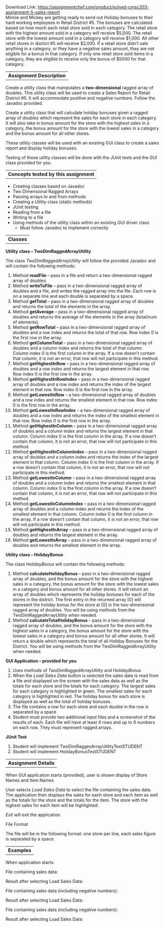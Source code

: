 Download Link: https://assignmentchef.com/product/solved-cmsc203-assignment-5-sales-report
<br>
Minnie and Mickey are getting ready to send out Holiday bonuses to their hard working employees in Retail District #5. The bonuses are calculated based on how much each retail store sold in each category. The retail store with the highest amount sold in a category will receive $5,000. The retail store with the lowest amount sold in a category will receive $1,000. All other retail stores in district #5 will receive $2,000. If a retail store didn’t sale anything in a category, or they have a negative sales amount, they are not eligible for a bonus in that category. If only one retail store sold items in a category, they are eligible to receive only the bonus of $5000 for that category.

<table width="100%">

 <tbody>

  <tr>

   <td><strong>Assignment Description</strong></td>

  </tr>

 </tbody>

</table>




Create a utility class that manipulates a <strong>two-dimensional</strong> ragged array of doubles. This utility class will be used to create a Sales Report for Retail District #5. It will accommodate positive and negative numbers. Follow the Javadoc provided.

Create a utility class that will calculate holiday bonuses given a ragged array of doubles which represent the sales for each store in each category. It will also take in bonus amount for the store with the highest sales in a category, the bonus amount for the store with the lowest sales in a category and the bonus amount for all other stores.

These utility classes will be used with an existing GUI class to create a sales report and display holiday bonuses.

Testing of these utility classes will be done with the JUnit tests and the GUI class provided for you.

<table width="100%">

 <tbody>

  <tr>

   <td><strong>Concepts tested by this assignment</strong></td>

  </tr>

 </tbody>

</table>
















<ul>

 <li>Creating classes based on Javadoc</li>

 <li>Two Dimensional Ragged Arrays</li>

 <li>Passing arrays to and from methods</li>

 <li>Creating a Utility class (static methods)</li>

 <li>JUnit testing</li>

 <li>Reading from a file</li>

 <li>Writing to a file</li>

 <li>Using methods of the utility class within an existing GUI driver class

  <ul>

   <li>Must follow Javadoc to implement correctly</li>

  </ul></li>

</ul>










<table width="100%">

 <tbody>

  <tr>

   <td><strong>Classes</strong></td>

  </tr>

 </tbody>

</table>




<strong> </strong>




<strong>Utility class </strong><strong>– TwoDimRaggedArrayUtility</strong>

The class <em>TwoDimRaggedArrayUtility</em> will follow the provided Javadoc and will contain the following methods:

<ol>

 <li>Method <strong>readFile </strong>– pass in a file and return a two-dimensional ragged array of doubles</li>

 <li>Method <strong>writeToFile</strong> – pass in a two-dimensional ragged array of doubles and a file, and writes the ragged array into the file. Each row is on a separate line and each double is separated by a space.</li>

 <li>Method <strong>getTotal</strong> – pass in a two-dimensional ragged array of doubles and returns the total of the elements in the array.</li>

 <li>Method <strong>getAverage</strong> – pass in a two-dimensional ragged array of doubles and returns the average of the elements in the array (total/num of elements).</li>

 <li>Method <strong>getRowTotal</strong> – pass in a two-dimensional ragged array of doubles and a row index and returns the total of that row. Row index 0 is the first row in the array.</li>

 <li>Method <strong>getColumnTotal</strong> – pass in a two-dimensional ragged array of doubles and a column index and returns the total of that column. Column index 0 is the first column in the array. If a row doesn’t contain that column, it is not an error, that row will not participate in this method.</li>

 <li>Method <strong>getHighestInRow</strong> – pass in a two-dimensional ragged array of doubles and a row index and returns the largest element in that row. Row index 0 is the first row in the array.</li>

 <li>Method <strong>getHighestInRowIndex</strong> – pass in a two-dimensional ragged array of doubles and a row index and returns the index of the largest element in that row. Row index 0 is the first row in the array.</li>

 <li>Method <strong>getLowestInRow</strong> – a two-dimensional ragged array of doubles and a row index and returns the smallest element in that row. Row index 0 is the first row in the array.</li>

 <li>Method <strong>getLowestInRowIndex</strong> – a two-dimensional ragged array of doubles and a row index and returns the index of the smallest element in that row. Row index 0 is the first row in the array.</li>

 <li>Method <strong>getHighestInColumn</strong> – pass in a two-dimensional ragged array of doubles and a column index and returns the largest element in that column. Column index 0 is the first column in the array. If a row doesn’t contain that column, it is not an error, that row will not participate in this method.</li>

 <li>Method <strong>getHighestInColumnIndex</strong> – pass in a two-dimensional ragged array of doubles and a column index and returns the index of the largest element in that column. Column index 0 is the first column in the array. If a row doesn’t contain that column, it is not an error, that row will not participate in this method.</li>

 <li>Method <strong>getLowestInColumn</strong> – pass in a two-dimensional ragged array of doubles and a column index and returns the smallest element in that column. Column index 0 is the first column in the array. If a row doesn’t contain that column, it is not an error, that row will not participate in this method.</li>

 <li>Method <strong>getLowestInColumnIndex</strong> – pass in a two-dimensional ragged array of doubles and a column index and returns the index of the smallest element in that column. Column index 0 is the first column in the array. If a row doesn’t contain that column, it is not an error, that row will not participate in this method.</li>

 <li>Method <strong>getHighestInArray</strong> – pass in a two-dimensional ragged array of doubles and returns the largest element in the array.</li>

 <li>Method <strong>getLowestInArray</strong> – pass in a two-dimensional ragged array of doubles and returns the smallest element in the array.</li>

</ol>

<strong> </strong>

<strong>Utility class </strong><strong>– HolidayBonus</strong>

The class <em>HolidayBonus</em> will contain the following methods:

<ol>

 <li>Method <strong>calculateHolidayBonus </strong>– pass in a two-dimensional ragged array of doubles, and the bonus amount for the store with the highest sales in a category, the bonus amount for the store with the lowest sales in a category and bonus amount for all other stores. It will return an array of doubles which represents the holiday bonuses for each of the stores in the district. The first entry in the returned array [0] will represent the holiday bonus for the store at [0] in the two-dimensional ragged array of doubles. You will be using methods from the TwoDimRaggedArrayUtility when needed.</li>

 <li>Method <strong>calculateTotalHolidayBonus</strong> – pass in a two-dimensional ragged array of doubles, and the bonus amount for the store with the highest sales in a category, the bonus amount for the store with the lowest sales in a category and bonus amount for all other stores. It will return a double which represents the total of all Holiday Bonuses for the District. You will be using methods from the TwoDimRaggedArrayUtility when needed.</li>

</ol>

<strong> </strong>

<strong>GUI Application </strong><strong>– provided for you</strong>

<ol>

 <li>Uses methods of <em>TwoDimRaggedArrayUtility </em>and<em> HolidayBonus</em></li>

 <li>When the <em>Load Sales Data</em> button is selected the sales data is read from a file and displayed on the screen with the sales data as well as the totals for each store and the totals for each category. The largest sales for each category is highlighted in green. The smallest sales for each category is highlighted in red. The holiday bonus for each store is displayed as well as the total of holiday bonuses.</li>

 <li>The file contains a row for each store and each double in the row is separated by a space</li>

 <li>Student must provide two additional input files and a screenshot of the results of each. Each file will have at least 4 rows and up to 6 numbers on each row. They must represent ragged arrays.</li>

</ol>




<strong>JUnit Test</strong>

<ol>

 <li>Student will implement TwoDimRaggesArrayUtilityTestSTUDENT</li>

 <li>Student will implement HolidayBonusTestSTUDENT</li>

</ol>




<table width="100%">

 <tbody>

  <tr>

   <td><strong>Assignment Details</strong></td>

  </tr>

 </tbody>

</table>

























When GUI application starts (provided), user is shown display of Store Names and Item Names

User selects <em>Load Sales Data</em> to select the file containing the sales data. The application then displays the sales for each store and each item as well as the totals for the store and the totals for the item. The store with the highest sales for each item will be highlighted.

<em>Exit</em> will exit the application.




File Format

The file will be in the following format: one store per line, each sales figure is separated by a space.

<table width="100%">

 <tbody>

  <tr>

   <td><strong>Examples</strong></td>

  </tr>

 </tbody>

</table>




When application starts:




File containing sales data:




Result after selecting Load Sales Data:




File containing sales data (including negative numbers):




Result after selecting Load Sales Data:




File containing sales data (including negative numbers):




Result after selecting Load Sales Data:


